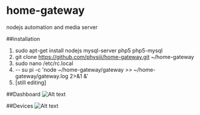 # home-gateway
nodejs automation and media server


##installation
1. sudo apt-get install nodejs mysql-server php5 php5-mysql
2. git clone https://github.com/physiii/home-gateway.git ~/home-gateway
13. sudo nano /etc/rc.local
14. -- su pi -c 'node ~/home-gateway/gateway >> ~/home-gateway/gateway.log 2>&1 &'
13. [still editing]


##Dashboard
![Alt text](https://github.com/physiii/media-server/blob/master/screenshots/Screenshot%20from%202015-12-30%2012-35-47.png "Dashboard")

##Devices
![Alt text](https://github.com/physiii/media-server/blob/master/screenshots/Screenshot%20from%202015-12-31%2022-34-49.png "Devices")
